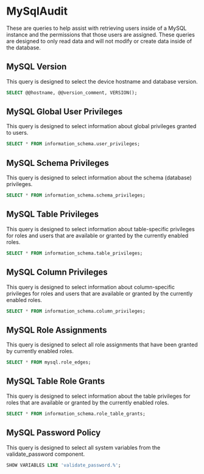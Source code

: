 # MySqlAudit

These are queries to help assist with retrieving users inside of a MySQL instance and the permissions that those users are assigned. These queries are designed to only read data and will not modify or create data inside of the database.

## MySQL Version

This query is designed to select the device hostname and database version.

```SQL
SELECT @@hostname, @@version_comment, VERSION();
```

## MySQL Global User Privileges

This query is designed to select information about global privileges granted to users.

```SQL
SELECT * FROM information_schema.user_privileges;
```

## MySQL Schema Privileges

This query is designed to select information about the schema (database) privileges.

```SQL
SELECT * FROM information_schema.schema_privileges;
```

## MySQL Table Privileges

This query is designed to select information about table-specific privileges for roles and users that are available or granted by the currently enabled roles.

```SQL
SELECT * FROM information_schema.table_privileges;
```

## MySQL Column Privileges

This query is designed to select information about column-specific privileges for roles and users that are available or granted by the currently enabled roles.

```SQL
SELECT * FROM information_schema.column_privileges;
```

## MySQL Role Assignments

This query is designed to select all role assignments that have been granted by currently enabled roles.

```SQL
SELECT * FROM mysql.role_edges;
```

## MySQL Table Role Grants

This query is designed to select information about the table privileges for roles that are available or granted by the currently enabled roles.

```SQL
SELECT * FROM information_schema.role_table_grants;
```

## MySQL Password Policy

This query is designed to select all system variables from the validate_password component.

```SQL
SHOW VARIABLES LIKE 'validate_password.%';
```
